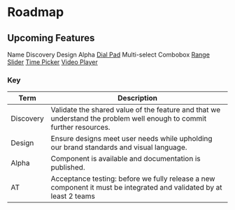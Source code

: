 # Roadmap

## Upcoming Features

<style>
  @media screen and (max-width: 768px){
    vwc-data-grid {
      inline-size: calc(100vw - 32px);
    }
    vwc-data-grid-cell {
      min-inline-size: 110px;
    }
    vwc-data-grid-cell:first-child {
      position: sticky;
      left: 0;
      background: var(--vvd-color-canvas);
      z-index: 1;
      border-right: 1px solid var(--vvd-color-neutral-200);
      box-shadow: 6px 1px 5px -3px rgba(145,144,144,0.25);
    }
  }
</style>

<vwc-elevation dp="2">
<vwc-data-grid selection-mode="single-row">
  <vwc-data-grid-row role="row" class="header" row-type="header">
    <vwc-data-grid-cell cell-type="columnheader" role="columnheader">
      Name
    </vwc-data-grid-cell>
    <vwc-data-grid-cell cell-type="columnheader" role="columnheader">
      Discovery
    </vwc-data-grid-cell>
    <vwc-data-grid-cell cell-type="columnheader" role="columnheader">
      Design
    </vwc-data-grid-cell>
    <vwc-data-grid-cell cell-type="columnheader" role="columnheader">
      Alpha
    </vwc-data-grid-cell>
  </vwc-data-grid-row>
  <vwc-data-grid-row>
    <vwc-data-grid-cell>
      <a href="/components/dial-pad/">Dial Pad</a>
    </vwc-data-grid-cell>
    <vwc-data-grid-cell>
      <vwc-button label="Done" target="_blank" href="https://confluence.vonage.com/pages/viewpage.action?spaceKey=VIVID&title=Dial+pad" icon="check" connotation="success"></vwc-button>
    </vwc-data-grid-cell>
    <vwc-data-grid-cell>
    <vwc-button label="Done" target="_blank" href="https://www.figma.com/file/tWEyQlBY6cBymajaJPLSy0/Vivid-3.0-WIP-Drafts?type=design&node-id=67-39674&mode=design&t=X4VuTNKdOR3AX037-0" icon="check" connotation="success"></vwc-button>
    </vwc-data-grid-cell>
    <vwc-data-grid-cell>
      <vwc-button label="Done" icon="check" href="/components/dial-pad/" connotation="success"></vwc-button>
    </vwc-data-grid-cell>
  </vwc-data-grid-row>
  <vwc-data-grid-row>
    <vwc-data-grid-cell>
      Multi-select Combobox
    </vwc-data-grid-cell>
    <vwc-data-grid-cell>
      <vwc-button label="In progress" target="_blank" href="https://confluence.vonage.com/display/VIVID/Multi-select+combobox+research" icon="more-horizontal-line" connotation="announcement"></vwc-button>
    </vwc-data-grid-cell>
    <vwc-data-grid-cell></vwc-data-grid-cell>
    <vwc-data-grid-cell></vwc-data-grid-cell>
  </vwc-data-grid-row>
  <vwc-data-grid-row>
    <vwc-data-grid-cell>
      <a href="/components/range-slider/">Range Slider</a>
    </vwc-data-grid-cell>
    <vwc-data-grid-cell>
      <vwc-button label="Done" target="_blank" href="https://confluence.vonage.com/display/VIVID/Range+slider" icon="check" connotation="success"></vwc-button>
    </vwc-data-grid-cell>
    <vwc-data-grid-cell>
    <vwc-button label="Done" target="_blank" href="https://www.figma.com/file/JJNgZvt1qf3ydYmOwbE3Jg/Vivid-UI-Kit---3.0-WIP?type=design&node-id=31345%3A96328&mode=design&t=QNhBeU12Gu7dtS7N-1" icon="check" connotation="success"></vwc-button>
    </vwc-data-grid-cell>
    <vwc-data-grid-cell>
      <vwc-button label="Awaiting AT" icon="more-horizontal-line" href="/components/range-slider/" connotation="success"></vwc-button>
    </vwc-data-grid-cell>
  </vwc-data-grid-row>
  <vwc-data-grid-row>
    <vwc-data-grid-cell>
      <a href="/components/time-picker/">Time Picker</a>
    </vwc-data-grid-cell>
    <vwc-data-grid-cell>
      <vwc-button label="Done" icon="check" connotation="success"></vwc-button>
    </vwc-data-grid-cell>
    <vwc-data-grid-cell>
    <vwc-button label="Done" target="_blank" href="https://www.figma.com/file/JJNgZvt1qf3ydYmOwbE3Jg/Vivid-UI-Kit---3.0-WIP?type=design&node-id=31345%3A96328&mode=design&t=QNhBeU12Gu7dtS7N-1" icon="check" connotation="success"></vwc-button>
    </vwc-data-grid-cell>
    <vwc-data-grid-cell>
      <vwc-button  label="Awaiting AT" icon="more-horizontal-line" href="/components/time-picker/" connotation="success"></vwc-button>
    </vwc-data-grid-cell>
  </vwc-data-grid-row>
  <vwc-data-grid-row>
    <vwc-data-grid-cell>
      <a href="/components/video-player/">Video Player</a>
    </vwc-data-grid-cell>
    <vwc-data-grid-cell>
      <vwc-button label="Done" icon="check" target="_blank" icon="check" href="https://confluence.vonage.com/display/VIVID/Video+player" connotation="success"></vwc-button>
    </vwc-data-grid-cell>
    <vwc-data-grid-cell>
      <vwc-button label="Done" icon="check" target="_blank" href="https://www.figma.com/file/tWEyQlBY6cBymajaJPLSy0/Vivid-3.0-WIP-Drafts?type=design&node-id=23%3A13702&mode=design&t=PGI1aODhsHS1YDhV-1" connotation="success"></vwc-button>
    </vwc-data-grid-cell>
    <vwc-data-grid-cell>
      <vwc-button label="Awaiting AT" icon="more-horizontal-line" href="/components/video-player/" connotation="success"></vwc-button>
    </vwc-data-grid-cell>
  </vwc-data-grid-row>
</vwc-data-grid>
</vwc-elevation>

### Key

| Term      | Description                                                                                                          |
| --------- | -------------------------------------------------------------------------------------------------------------------- |
| Discovery | Validate the shared value of the feature and that we understand the problem well enough to commit further resources. |
| Design    | Ensure designs meet user needs while upholding our brand standards and visual language.                              |
| Alpha     | Component is available and documentation is published.                                                               |
| AT        | Acceptance testing: before we fully release a new component it must be integrated and validated by at least 2 teams  |
